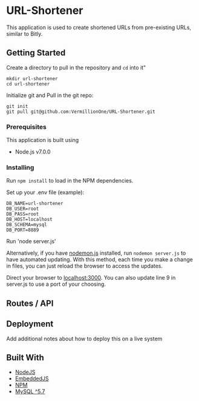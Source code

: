 # URL-Shortener

This application is used to create shortened URLs from pre-existing URLs, similar to Bitly.

## Getting Started

Create a directory to pull in the repository and `cd` into it"

```
mkdir url-shortener
cd url-shortener
```

Initialize git and Pull in the git repo:

```
git init
git pull git@github.com:VermillionOne/URL-Shortener.git
```

### Prerequisites

This application is built using
- Node.js v7.0.0

### Installing

Run `npm install` to load in the NPM dependencies.

Set up your .env file (example):

```
DB_NAME=url-shortener
DB_USER=root
DB_PASS=root
DB_HOST=localhost
DB_SCHEMA=mysql
DB_PORT=8889
```

Run 'node server.js'

Alternatively, if you have [nodemon.js](http://nodemon.io/ "NodemonJS") installed, run `nodemon server.js` to have automated updating. With this method, each time you make a change in files, you can just reload the browser to access the updates.

Direct your browser to [localhost:3000](http://localhost:3000). You can also update line 9 in server.js to use a port of your choosing.

## Routes / API



## Deployment

Add additional notes about how to deploy this on a live system

## Built With

* [NodeJS](https://nodejs.org/en/)
* [EmbeddedJS](http://www.embeddedjs.com/)
* [NPM](https://www.npmjs.com/)
* [MySQL ^5.7](https://www.mysql.com/)

